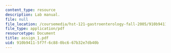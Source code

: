 ```yaml
---
content_type: resource
description: Lab manual.
file: null
file_location: /coursemedia/hst-121-gastroenterology-fall-2005/910b94115f7f6c880bc667b32e7db40b_assign_1.pdf
file_type: application/pdf
resourcetype: Document
title: assign_1.pdf
uid: 910b9411-5f7f-6c88-0bc6-67b32e7db40b
---
```

